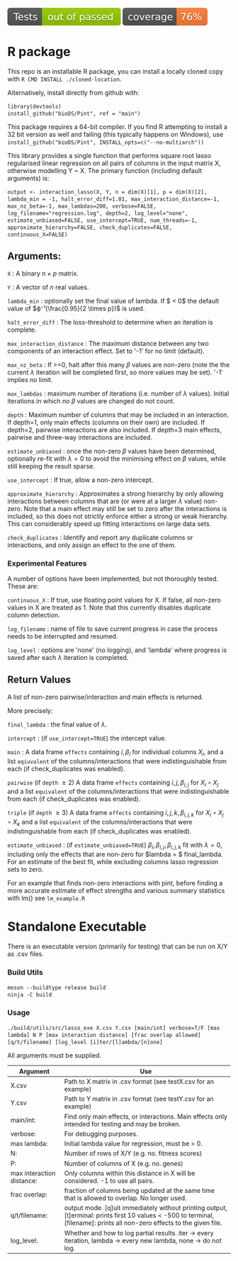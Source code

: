 ![tests](test-badge.svg)
![cod cov](coverage-badge.svg)
# R package

This repo is an installable R package, you can install a locally cloned copy with `R CMD INSTALL ./cloned-location`.

Alternatively, install directly from github with:
```
library(devtools)
install_github("bioDS/Pint", ref = "main")
```

This package requires a 64-bit compiler. If you find R attempting to install a 32 bit version as well and failing (this typically happens on Windows), use `install_github("bioDS/Pint", INSTALL_opts=c("--no-multiarch"))`

This library provides a single function that performs square root lasso regularised linear regression on all pairs of columns in the input matrix X, otherwise modelling Y ~ X. The primary function (including default arguments) is:

```
output <- interaction_lasso(X, Y, n = dim(X)[1], p = dim(X)[2], lambda_min = -1, halt_error_diff=1.01, max_interaction_distance=-1, max_nz_beta=-1, max_lambdas=200, verbose=FALSE, log_filename="regression.log", depth=2, log_level="none", estimate_unbiased=FALSE, use_intercept=TRUE, num_threads=-1, approximate_hierarchy=FALSE, check_duplicates=FALSE, continuous_X=FALSE)
```

## Arguments:

`X` : A binary $n \times p$ matrix.

`Y` : A vector of $n$ real values.

`lambda_min` : optionally set the final value of lambda. If $ < 0$ the default value of $ϕ⁻¹(\frac{0.95}{2 \times p})$ is used.

`halt_error_diff` : The loss-threshold to determine when an iteration is complete.

`max_interaction_distance` : The maximum distance between any two components of an interaction effect. Set to '-1' for no limit (default).

`max_nz_beta` : If >=0, halt after this many $\beta$ values are non-zero (note the the current $\lambda$ iteration will be completed first, so more values may be set). '-1' implies no limit.

`max_lambdas` : maximum number of iterations (i.e. number of $\lambda$ values). Initial iterations in which no $\beta$ values are changed do not count.

`depth` : Maximum number of columns that may be included in an interaction. If depth=1, only main effects (columns on their own) are included. If depth=2, pairwise interactions are also included. If depth=3 main effects, pairwise and three-way interactions are included.

`estimate_unbiased` : once the non-zero $\beta$ values have been determined, optionally re-fit with $\lambda=0$ to avoid the minimising effect on $\beta$ values, while still keeping the result sparse.

`use_intercept` : If true, allow a non-zero intercept.

`approximate_hierarchy` : Approximates a strong hierarchy by only allowing interactions between columns that are (or were at a larger $\lambda$ value) non-zero. Note that a main effect may still be set to zero after the interactions is included, so this does not strictly enforce either a strong or weak hierarchy. This can considerably speed up fitting interactions on large data sets.

`check_duplicates` : Identify and report any duplicate columns or interactions, and only assign an effect to the one of them.

### Experimental Features
A number of options have been implemented, but not thoroughly tested. These are:

`continuous_X` : If true, use floating point values for X. If false, all non-zero values in X are treated as 1. Note that this currently disables duplicate column detection.

`log_filename` : name of file to save current progress in case the process needs to be interrupted and resumed.

`log_level` : options are 'none' (no logging), and 'lambda' where progress is saved after each $\lambda$ iteration is completed.

## Return Values

A list of non-zero pairwise/interaction and main effects is returned.

More precisely:

`final_lambda` : the final value of $\lambda$.

`intercept` : (if `use_intercept=TRUE`) the intercept value.

`main` : A data frame `effects` containing $i, \beta_i$ for individual columns $X_i$, and a list `eqiuvalent` of the columns/interactions that were indistinguishable from each (if check_duplicates was enabled).

`pairwise` (if `depth` $\geq 2$) A data frame `effects` containing $i,j, \beta_{i,j}$ for $X_i \circ X_j$ and a list `equivalent` of the columns/interactions that were indistinguishable from each (if check_duplicates was enabled).


`triple` (if `depth` $\geq 3$) A data frame `effects` containing $i,j,k, \beta_{i,j,k}$ for $X_i \circ X_j \circ X_k$ and a list `equivalent` of the columns/interactions that were indistinguishable from each (if check_duplicates was enabled).


`estimate_unbiased` : (if `estimate_unbiased=TRUE`) $\beta_i, \beta_{i,j}, \beta_{i,j,k}$ fit with $\lambda = 0$, including only the effects that are non-zero for $lambda = $ final_lambda.
For an estimate of the best fit, while excluding columns lasso regression sets to zero.

For an example that finds non-zero interactions with pint, before finding a more accurate estimate of effect strengths and various summary statistics with lm() see `lm_example.R`

# Standalone Executable
There is an executable version (primarily for testing) that can be run on X/Y as .csv files.

### Build Utils
```
meson --buildtype release build
ninja -C build
```

### Usage
```
./build/utils/src/lasso_exe X.csv Y.csv [main/int] verbose=T/F [max lambda] N P [max interaction distance] [frac overlap allowed] [q/t/filename] [log_level [i]ter/[l]ambda/[n]one]
```

All arguments must be supplied.

Argument | Use
--- | ---
X.csv			| Path to X matrix in .csv format (see testX.csv for an example)
Y.csv			| Path to Y matrix in .csv format (see testY.csv for an example)
main/int:		| Find only main effects, or interactions. Main effects only intended for testing and may be broken.
verbose:		| For debugging purposes.
max lambda:	| 	Initial lambda value for regression, must be > 0.
N:			| 	Number of rows of X/Y  (e.g. no. fitness scores)
P:			| 	Number of columns of X (e.g. no. genes)
max interaction distance:	| Only columns within this distance in X will be considered. -1 to use all pairs.
frac overlap:	| fraction of columns being updated at the same time that is allowed to overlap. No longer used.
q/t/filename: | output mode. [q]uit immediately without printing output, [t]erminal: prints first 10 values < -500 to terminal, [filename]: prints all non-zero effects to the given file.
log_level:	| 	Whether and how to log partial results. iter -> every iteration, lambda -> every new lambda, none -> do not log.
